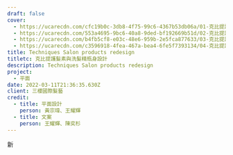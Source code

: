 ```yaml
---
draft: false
cover:
  - https://ucarecdn.com/cfc19b0c-3db8-4f75-99c6-4367b53db06a/01-克比提護髮素與洗髮精.webp
  - https://ucarecdn.com/553a4695-9bc6-40a8-9ded-bf192669b51d/02-克比提護髮素與洗髮精瓶身主圖動畫.webp
  - https://ucarecdn.com/b4fb5cf8-e03c-48e6-959b-2e5fca877633/03-克比提護髮素與洗髮精瓶身3種擺放方式動畫.webp
  - https://ucarecdn.com/c3596918-4fea-467a-bea4-6fe5f7393134/04-克比提護髮素與洗髮精橫幅.jpg
title: Techniques Salon products redesign
titletc: 克比提護髮素與洗髮精瓶身設計
description: Techniques Salon products redesign
project:
  - 平面
date: 2022-03-11T21:36:35.630Z
client: 三櫻國際髮藝
credit:
  - title: 平面設計
    person: 黃宗瑋、王耀輝
  - title: 文案
    person: 王耀輝、陳奕杉
---
```

新
